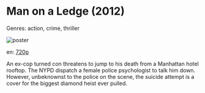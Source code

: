 # Man on a Ledge (2012)

Genres: action, crime, thriller

![poster](http://image.tmdb.org/t/p/w500/ssl4ZcThbMtEPNBEXmWpSgtT9xK.jpg)

en:
  [720p](magnet:?xt=urn:btih:B159C2EE2A86A81175405312EFB8ABE474F9BE68&tr=udp://glotorrents.pw:6969/announce&tr=udp://tracker.opentrackr.org:1337/announce&tr=udp://torrent.gresille.org:80/announce&tr=udp://tracker.openbittorrent.com:80&tr=udp://tracker.coppersurfer.tk:6969&tr=udp://tracker.leechers-paradise.org:6969&tr=udp://p4p.arenabg.ch:1337&tr=udp://tracker.internetwarriors.net:1337)
  


An ex-cop turned con threatens to jump to his death from a Manhattan hotel rooftop. The NYPD dispatch a female police psychologist to talk him down. However, unbeknownst to the police on the scene, the suicide attempt is a cover for the biggest diamond heist ever pulled.